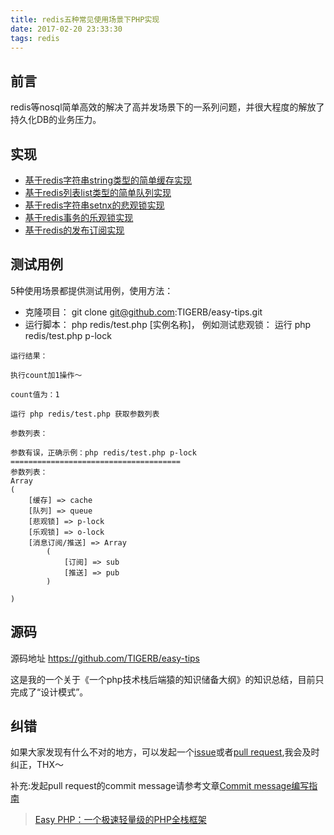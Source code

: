 ```yaml
---
title: redis五种常见使用场景下PHP实现
date: 2017-02-20 23:33:30
tags: redis
---
```


## 前言

redis等nosql简单高效的解决了高并发场景下的一系列问题，并很大程度的解放了持久化DB的业务压力。

## 实现

- [基于redis字符串string类型的简单缓存实现](https://github.com/TIGERB/easy-tips/blob/master/redis/cache.php)
- [基于redis列表list类型的简单队列实现](https://github.com/TIGERB/easy-tips/blob/master/redis/queue.php)
- [基于redis字符串setnx的悲观锁实现](https://github.com/TIGERB/easy-tips/blob/master/redis/pessmistic-lock.php)
- [基于redis事务的乐观锁实现](https://github.com/TIGERB/easy-tips/blob/master/redis/optimistic-lock.php)
- [基于redis的发布订阅实现](https://github.com/TIGERB/easy-tips/blob/master/redis/subscribe-publish)


## 测试用例
5种使用场景都提供测试用例，使用方法：

- 克隆项目： git clone git@github.com:TIGERB/easy-tips.git
- 运行脚本： php redis/test.php [实例名称]，
例如测试悲观锁： 运行 php redis/test.php p-lock
```
运行结果：

执行count加1操作～

count值为：1
```

```
运行 php redis/test.php 获取参数列表

参数列表：

参数有误，正确示例：php redis/test.php p-lock
======================================
参数列表：
Array
(
    [缓存] => cache
    [队列] => queue
    [悲观锁] => p-lock
    [乐观锁] => o-lock
    [消息订阅/推送] => Array
        (
            [订阅] => sub
            [推送] => pub
        )

)

```

## 源码

源码地址 <https://github.com/TIGERB/easy-tips>

这是我的一个关于《一个php技术栈后端猿的知识储备大纲》的知识总结，目前只完成了“设计模式”。

## 纠错

如果大家发现有什么不对的地方，可以发起一个[issue](https://github.com/TIGERB/easy-tips/issues)或者[pull request](https://github.com/TIGERB/easy-tips),我会及时纠正，THX～

补充:发起pull request的commit message请参考文章[Commit message编写指南](http://www.ruanyifeng.com/blog/2016/01/commit_message_change_log.html)

> [Easy PHP：一个极速轻量级的PHP全栈框架](http://easy-php.tigerb.cn)
